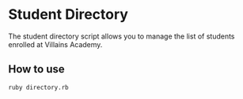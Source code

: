 # Student Directory #

The student directory script allows you to manage the list of students
enrolled at Villains Academy.

## How to use ##

    ruby directory.rb
